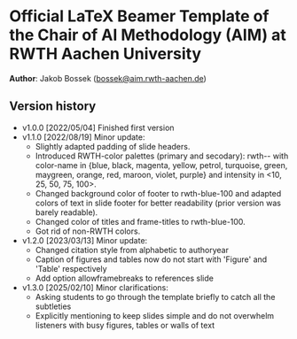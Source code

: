 Official LaTeX Beamer Template of the 
Chair of AI Methodology (AIM) at
RWTH Aachen University
===

**Author**: Jakob Bossek (bossek@aim.rwth-aachen.de)

## Version history


* v1.0.0 [2022/05/04] Finished first version
* v1.1.0 [2022/08/19] Minor update:
  * Slightly adapted padding of slide headers.
  * Introduced RWTH-color palettes (primary and secodary): rwth-<color-name>-<intensity>
    with color-name in {blue, black, magenta, yellow, petrol, turquoise, green, maygreen, orange,
    red, maroon, violet, purple} and intensity in <10, 25, 50, 75, 100>.
  * Changed background color of footer to rwth-blue-100 and adapted colors of text in slide footer for better readability
    (prior version was barely readable).
  * Changed color of titles and frame-titles to rwth-blue-100.
  * Got rid of non-RWTH colors.
* v1.2.0 [2023/03/13] Minor update:
  * Changed citation style from alphabetic to authoryear
  * Caption of figures and tables now do not start with 'Figure' and 'Table' respectively
  * Add option allowframebreaks to references slide
* v1.3.0 [2025/02/10] Minor clarifications:
  * Asking students to go through the template briefly to catch all the subtleties
  * Explicitly mentioning to keep slides simple and do not overwhelm listeners with busy figures, tables or walls of text
